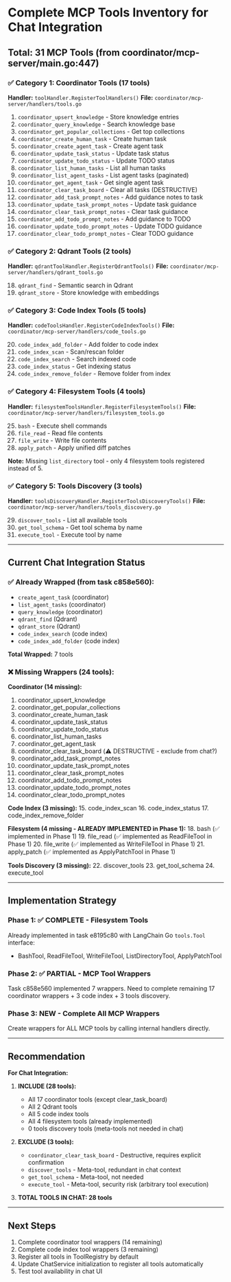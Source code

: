 # Complete MCP Tools Inventory for Chat Integration

## Total: 31 MCP Tools (from coordinator/mcp-server/main.go:447)

### ✅ Category 1: Coordinator Tools (17 tools)
**Handler:** `toolHandler.RegisterToolHandlers()`
**File:** `coordinator/mcp-server/handlers/tools.go`

1. `coordinator_upsert_knowledge` - Store knowledge entries
2. `coordinator_query_knowledge` - Search knowledge base
3. `coordinator_get_popular_collections` - Get top collections
4. `coordinator_create_human_task` - Create human task
5. `coordinator_create_agent_task` - Create agent task
6. `coordinator_update_task_status` - Update task status
7. `coordinator_update_todo_status` - Update TODO status
8. `coordinator_list_human_tasks` - List all human tasks
9. `coordinator_list_agent_tasks` - List agent tasks (paginated)
10. `coordinator_get_agent_task` - Get single agent task
11. `coordinator_clear_task_board` - Clear all tasks (DESTRUCTIVE)
12. `coordinator_add_task_prompt_notes` - Add guidance notes to task
13. `coordinator_update_task_prompt_notes` - Update task guidance
14. `coordinator_clear_task_prompt_notes` - Clear task guidance
15. `coordinator_add_todo_prompt_notes` - Add guidance to TODO
16. `coordinator_update_todo_prompt_notes` - Update TODO guidance
17. `coordinator_clear_todo_prompt_notes` - Clear TODO guidance

### ✅ Category 2: Qdrant Tools (2 tools)
**Handler:** `qdrantToolHandler.RegisterQdrantTools()`
**File:** `coordinator/mcp-server/handlers/qdrant_tools.go`

18. `qdrant_find` - Semantic search in Qdrant
19. `qdrant_store` - Store knowledge with embeddings

### ✅ Category 3: Code Index Tools (5 tools)
**Handler:** `codeToolsHandler.RegisterCodeIndexTools()`
**File:** `coordinator/mcp-server/handlers/code_tools.go`

20. `code_index_add_folder` - Add folder to code index
21. `code_index_scan` - Scan/rescan folder
22. `code_index_search` - Search indexed code
23. `code_index_status` - Get indexing status
24. `code_index_remove_folder` - Remove folder from index

### ✅ Category 4: Filesystem Tools (4 tools)
**Handler:** `filesystemToolsHandler.RegisterFilesystemTools()`
**File:** `coordinator/mcp-server/handlers/filesystem_tools.go`

25. `bash` - Execute shell commands
26. `file_read` - Read file contents
27. `file_write` - Write file contents
28. `apply_patch` - Apply unified diff patches

**Note:** Missing `list_directory` tool - only 4 filesystem tools registered instead of 5.

### ✅ Category 5: Tools Discovery (3 tools)
**Handler:** `toolsDiscoveryHandler.RegisterToolsDiscoveryTools()`
**File:** `coordinator/mcp-server/handlers/tools_discovery.go`

29. `discover_tools` - List all available tools
30. `get_tool_schema` - Get tool schema by name
31. `execute_tool` - Execute tool by name

---

## Current Chat Integration Status

### ✅ Already Wrapped (from task c858e560):
- `create_agent_task` (coordinator)
- `list_agent_tasks` (coordinator)
- `query_knowledge` (coordinator)
- `qdrant_find` (Qdrant)
- `qdrant_store` (Qdrant)
- `code_index_search` (code index)
- `code_index_add_folder` (code index)

**Total Wrapped:** 7 tools

### ❌ Missing Wrappers (24 tools):

**Coordinator (14 missing):**
1. coordinator_upsert_knowledge
2. coordinator_get_popular_collections
3. coordinator_create_human_task
4. coordinator_update_task_status
5. coordinator_update_todo_status
6. coordinator_list_human_tasks
7. coordinator_get_agent_task
8. coordinator_clear_task_board (⚠️ DESTRUCTIVE - exclude from chat?)
9. coordinator_add_task_prompt_notes
10. coordinator_update_task_prompt_notes
11. coordinator_clear_task_prompt_notes
12. coordinator_add_todo_prompt_notes
13. coordinator_update_todo_prompt_notes
14. coordinator_clear_todo_prompt_notes

**Code Index (3 missing):**
15. code_index_scan
16. code_index_status
17. code_index_remove_folder

**Filesystem (4 missing - ALREADY IMPLEMENTED in Phase 1):**
18. bash (✅ implemented in Phase 1)
19. file_read (✅ implemented as ReadFileTool in Phase 1)
20. file_write (✅ implemented as WriteFileTool in Phase 1)
21. apply_patch (✅ implemented as ApplyPatchTool in Phase 1)

**Tools Discovery (3 missing):**
22. discover_tools
23. get_tool_schema
24. execute_tool

---

## Implementation Strategy

### Phase 1: ✅ COMPLETE - Filesystem Tools
Already implemented in task e8195c80 with LangChain Go `tools.Tool` interface:
- BashTool, ReadFileTool, WriteFileTool, ListDirectoryTool, ApplyPatchTool

### Phase 2: ✅ PARTIAL - MCP Tool Wrappers
Task c858e560 implemented 7 wrappers. Need to complete remaining 17 coordinator wrappers + 3 code index + 3 tools discovery.

### Phase 3: NEW - Complete All MCP Wrappers
Create wrappers for ALL MCP tools by calling internal handlers directly.

---

## Recommendation

**For Chat Integration:**

1. **INCLUDE (28 tools):**
   - All 17 coordinator tools (except clear_task_board)
   - All 2 Qdrant tools
   - All 5 code index tools
   - All 4 filesystem tools (already implemented)
   - 0 tools discovery tools (meta-tools not needed in chat)

2. **EXCLUDE (3 tools):**
   - `coordinator_clear_task_board` - Destructive, requires explicit confirmation
   - `discover_tools` - Meta-tool, redundant in chat context
   - `get_tool_schema` - Meta-tool, not needed
   - `execute_tool` - Meta-tool, security risk (arbitrary tool execution)

3. **TOTAL TOOLS IN CHAT: 28 tools**

---

## Next Steps

1. Complete coordinator tool wrappers (14 remaining)
2. Complete code index tool wrappers (3 remaining)
3. Register all tools in ToolRegistry by default
4. Update ChatService initialization to register all tools automatically
5. Test tool availability in chat UI

